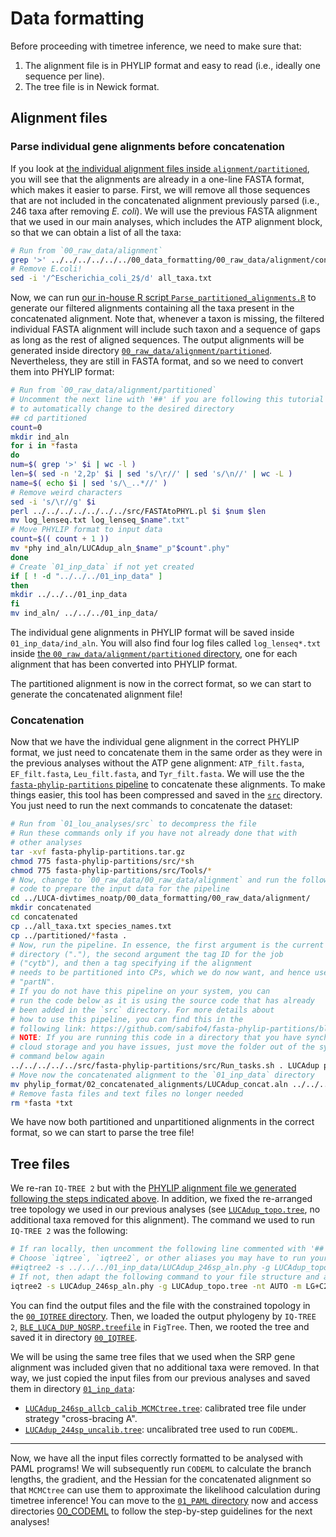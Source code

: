 # Data formatting

Before proceeding with timetree inference, we need to make sure that:

1. The alignment file is in PHYLIP format and easy to read (i.e., ideally one sequence per line).
2. The tree file is in Newick format.

## Alignment files

### Parse individual gene alignments before concatenation

If you look at [the individual alignment files inside `alignment/partitioned`](../../../../00_data_formatting/00_raw_data/alignment/partitioned/), you will see that the alignments are already in a one-line FASTA format, which makes it easier to parse. First, we will remove all those sequences that are not included in the concatenated alignment previously parsed (i.e., 246 taxa after removing _E. coli_). We will use the previous FASTA alignment that we used in our main analyses, which includes the ATP alignment block, so that we can obtain a list of all the taxa:

```sh
# Run from `00_raw_data/alignment`
grep '>' ../../../../../../00_data_formatting/00_raw_data/alignment/concat5_one_line.fa | sed 's/>//g' > all_taxa.txt
# Remove E.coli!
sed -i '/^Escherichia_coli_2$/d' all_taxa.txt
```

Now, we can run [our in-house R script `Parse_partitioned_alignments.R`](scripts/Parse_partitioned_alignments.R) to generate our filtered alignments containing all the taxa present in the concatenated alignment. Note that, whenever a taxon is missing, the filtered individual FASTA alignment will include such taxon and a sequence of gaps as long as the rest of aligned sequences. The output alignments will be generated inside directory [`00_raw_data/alignment/partitioned`](00_raw_data/alignment/partitioned/). Nevertheless, they are still in FASTA format, and so we need to convert them into PHYLIP format:

```sh
# Run from `00_raw_data/alignment/partitioned`
# Uncomment the next line with '##' if you are following this tutorial
# to automatically change to the desired directory
## cd partitioned
count=0
mkdir ind_aln
for i in *fasta
do
num=$( grep '>' $i | wc -l )
len=$( sed -n '2,2p' $i | sed 's/\r//' | sed 's/\n//' | wc -L )
name=$( echo $i | sed 's/\_..*//' )
# Remove weird characters
sed -i 's/\r//g' $i
perl ../../../../../../../src/FASTAtoPHYL.pl $i $num $len
mv log_lenseq.txt log_lenseq_$name".txt"
# Move PHYLIP format to input data
count=$(( count + 1 ))
mv *phy ind_aln/LUCAdup_aln_$name"_p"$count".phy"
done
# Create `01_inp_data` if not yet created
if [ ! -d "../../../01_inp_data" ]
then
mkdir ../../../01_inp_data
fi
mv ind_aln/ ../../../01_inp_data/
```

The individual gene alignments in PHYLIP format will be saved inside `01_inp_data/ind_aln`. You will also find four log files called `log_lenseq*.txt` inside [the `00_raw_data/alignment/partitioned` directory](00_raw_data/alignment/partitioned), one for each alignment that has been converted into PHYLIP format.

The partitioned alignment is now in the correct format, so we can start to generate the concatenated alignment file!

### Concatenation

Now that we have the individual gene alignment in the correct PHYLIP format, we just need to concatenate them in the same order as they were in the previous analyses without the ATP gene alignment: `ATP_filt.fasta`, `EF_filt.fasta`, `Leu_filt.fasta`, and `Tyr_filt.fasta`. We will use the the [`fasta-phylip-partitions` pipeline](https://github.com/sabifo4/fasta-phylip-partitions) to concatenate these alignments. To make things easier, this tool has been compressed and saved in the [`src`](../../src/) directory. You just need to run the next commands to concatenate the dataset:

```sh
# Run from `01_lou_analyses/src` to decompress the file
# Run these commands only if you have not already done that with 
# other analyses
tar -xvf fasta-phylip-partitions.tar.gz
chmod 775 fasta-phylip-partitions/src/*sh
chmod 775 fasta-phylip-partitions/src/Tools/*
# Now, change to `00_raw_data/00_raw_data/alignment` and run the following
# code to prepare the input data for the pipeline
cd ../LUCA-divtimes_noatp/00_data_formatting/00_raw_data/alignment/
mkdir concatenated
cd concatenated
cp ../all_taxa.txt species_names.txt
cp ../partitioned/*fasta .
# Now, run the pipeline. In essence, the first argument is the current 
# directory ("."), the second argument the tag ID for the job
# ("cytb"), and then a tag specifying if the alignment 
# needs to be partitioned into CPs, which we do now want, and hence use 
# "partN".
# If you do not have this pipeline on your system, you can
# run the code below as it is using the source code that has already
# been added in the `src` directory. For more details about 
# how to use this pipeline, you can find this in the
# following link: https://github.com/sabifo4/fasta-phylip-partitions/blob/main/README.md
# NOTE: If you are running this code in a directory that you have synched to Dropbox or another 
# cloud storage and you have issues, just move the folder out of the synched directory and run the 
# command below again
../../../../../src/fasta-phylip-partitions/src/Run_tasks.sh . LUCAdup partN
# Move now the concatenated alignment to the `01_inp_data` directory
mv phylip_format/02_concatenated_alignments/LUCAdup_concat.aln ../../../01_inp_data/LUCAdup_246sp_aln.phy
# Remove fasta files and text files no longer needed
rm *fasta *txt
```

We have now both partitioned and unpartitioned alignments in the correct format, so we can start to parse the tree file!

## Tree files

We re-ran `IQ-TREE 2` but with the [PHYLIP alignment file we generated following the steps indicated above](01_inp_data/LUCAdup_241sp_aln.phy). In addition, we fixed the re-arranged tree topology we used in our previous analyses (see [`LUCAdup_topo.tree`](00_raw_data/trees/00_IQTREE/LUCAdup_topo.tree), no additional taxa removed for this alignment). The command we used to run `IQ-TREE 2` was the following:

```sh
# If ran locally, then uncomment the following line commented with '##' and run the corresponding command.
# Choose `iqtree`, `iqtree2`, or other aliases you may have to run your version of `IQ-TREE` on your machine:
##iqtree2 -s ../../../01_inp_data/LUCAdup_246sp_aln.phy -g LUCAdup_topo.tree -nt AUTO -m LG+C20+F+G -pre BLE_LUCA_DUP_NOSRP
# If not, then adapt the following command to your file structure and any other aliases you may have!
iqtree2 -s LUCAdup_246sp_aln.phy -g LUCAdup_topo.tree -nt AUTO -m LG+C20+F+G -pre BLE_LUCA_DUP_NOSRP
```

You can find the output files and the file with the constrained topology in the [`00_IQTREE` directory](00_raw_data/trees/00_IQTREE). Then, we loaded the output phylogeny by `IQ-TREE 2`, [`BLE_LUCA_DUP_NOSRP.treefile`](00_raw_data/trees/00_IQTREE/BLE_LUCA_DUP_NOSRP.treefile) in `FigTree`. Then, we rooted the tree and saved it in directory [`00_IQTREE`](00_raw_data/trees/00_IQTREE/LUCAdup_topo_bl_rooted.tree).

We will be using the same tree files that we used when the SRP gene alignment was included given that no additional taxa were removed. In that way, we just copied the input files from our previous analyses and saved them in directory [`01_inp_data`](01_inp_data):

* [`LUCAdup_246sp_allcb_calib_MCMCtree.tree`](01_inp_data/LUCAdup_246sp_allcb_calib_MCMCtree.tree): calibrated tree file under strategy "cross-bracing A".
* [`LUCAdup_244sp_uncalib.tree`](01_inp_data/LUCAdup_246sp_uncalib.tree): uncalibrated tree used to run `CODEML`.

---

Now, we have all the input files correctly formatted to be analysed with PAML programs! We will subsequently run `CODEML` to calculate the branch lengths, the gradient, and the Hessian for the concatenated alignment so that `MCMCtree` can use them to approximate the likelihood calculation during timetree inference! You can move to the [`01_PAML` directory](../01_PAML) now and access directories [00_CODEML](../01_PAML/00_CODEML/README.md) to follow the step-by-step guidelines for the next analyses!
